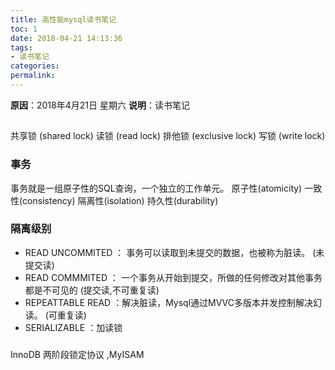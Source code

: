 ```yaml
---
title: 高性能mysql读书笔记
toc: 1
date: 2018-04-21 14:13:36
tags:
- 读书笔记
categories:
permalink:
---
```

**原因**：2018年4月21日 星期六
**说明**：读书笔记

<!-- more -->

##

共享锁 (shared lock) 读锁 (read lock)
排他锁 (exclusive lock) 写锁 (write lock)

### 事务
事务就是一组原子性的SQL查询，一个独立的工作单元。
原子性(atomicity) 一致性(consistency) 隔离性(isolation) 持久性(durability)

### 隔离级别
- READ UNCOMMITED ： 事务可以读取到未提交的数据，也被称为脏读。 (未提交读)
- READ COMMMITED ： 一个事务从开始到提交，所做的任何修改对其他事务都是不可见的 (提交读,不可重复读)
- REPEATTABLE READ ：解决脏读，Mysql通过MVVC多版本并发控制解决幻读。 (可重复读)
- SERIALIZABLE ：加读锁

###
InnoDB 两阶段锁定协议
,MyISAM

